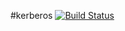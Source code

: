 #kerberos [![Build Status](https://travis-ci.org/lutak-srce/kerberos.svg)](https://travis-ci.org/lutak-srce/kerberos)

